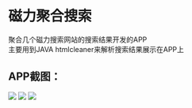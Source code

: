# 磁力聚合搜索
聚合几个磁力搜索网站的搜索结果开发的APP<br/>
主要用到JAVA htmlcleaner来解析搜索结果展示在APP上
## APP截图：
![](https://github.com/roomanl/AndroidMagnetSearch/blob/master/screen/1.jpg?raw=true)
![](https://github.com/roomanl/AndroidMagnetSearch/blob/master/screen/2.jpg?raw=true)
![](https://github.com/roomanl/AndroidMagnetSearch/blob/master/screen/3.jpg?raw=true)